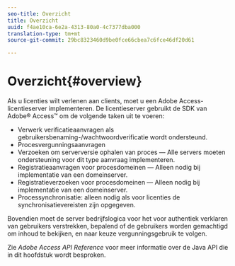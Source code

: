 ```yaml
---
seo-title: Overzicht
title: Overzicht
uuid: f4ae10ca-6e2a-4313-80a0-4c7377dba000
translation-type: tm+mt
source-git-commit: 29bc8323460d9be0fce66cbea7c6fce46df20d61

---
```



# Overzicht{#overview}

Als u licenties wilt verlenen aan clients, moet u een Adobe Access-licentieserver implementeren. De licentieserver gebruikt de SDK van Adobe® Access™ om de volgende taken uit te voeren:

* Verwerk verificatieaanvragen als gebruikersbenaming-/wachtwoordverificatie wordt ondersteund.
* Procesvergunningsaanvragen
* Verzoeken om serverversie ophalen van proces — Alle servers moeten ondersteuning voor dit type aanvraag implementeren.
* Registratieaanvragen voor procesdomeinen — Alleen nodig bij implementatie van een domeinserver.
* Registratieverzoeken voor procesdomeinen — Alleen nodig bij implementatie van een domeinserver.
* Processynchronisatie: alleen nodig als voor licenties de synchronisatievereisten zijn opgegeven.

Bovendien moet de server bedrijfslogica voor het voor authentiek verklaren van gebruikers verstrekken, bepalend of de gebruikers worden gemachtigd om inhoud te bekijken, en naar keuze vergunningsgebruik te volgen.

Zie *Adobe Access API Reference* voor meer informatie over de Java API die in dit hoofdstuk wordt besproken.
